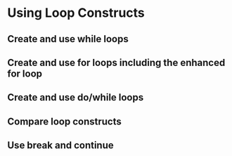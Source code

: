 # Using Loop Constructs

## Create and use while loops

## Create and use for loops including the enhanced for loop

## Create and use do/while loops

## Compare loop constructs

## Use break and continue  
